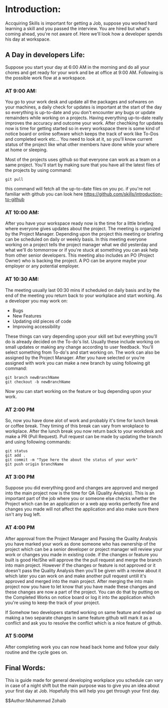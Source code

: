 # Introduction:
Accquiring Skills is important for getting a Job, suppose you worked hard learning a skill and you passed the interview.
You are hired but what's coming ahead, you're not aware of.
Here we'll look how a developer spends his day at workspace.

## A Day in developers Life:
Suppose you start your day at 6:00 AM in the morning and do all your chores and get ready for your work and be at office at 9:00 AM.
Following is the possible work flow at a workspace.
### AT 9:00 AM:
You go to your work desk and update all the packages and sofwares on your machines, a daily check for updates is important at the start of the day so everything is up-to-date and you don't encounter any bugs or update remainders while working on a projects.
Having everything up-to-date really improves the accuracy and outcome your work. After chechking
for updates now is time for getting started so in every workspace there is some kind of notice board or online software which keeps the track of work like To-Dos and completed work etc...
You need to look at it, so you'll know current status of the project like what other members have done while your where at home or sleeping.

Most of the projects uses github so that everyone can work as a team on a same project. You'll start by making sure that you have all the latest files of the projects by using command:

	git pull

this command will fetch all the up-to-date files on you pc.
if you're not familiar with github you can look here https://github.com/skills/introduction-to-github

### AT 10:00 AM:
After you have your workspace ready now is the time for a little briefing where everyone gives updates about the project. The meeting is organized by the Project Manager. Depending upon the project this meeting or briefing can be scheduled on daily or weekly basis. In this meeting everyone working on a project tells the project manager what we did yesterday and what we'll do tommorrow or if you're stuck at something you can ask help from other senior developers. This meeting also includes an PO (Project Owner) who is backing the project. A PO can be anyone maybe your employer or any potential employer.

### AT 10:30 AM:
The meeting usually last 00:30 mins if scheduled on daily basis and by the end of the meeting you return back to your workplace and start working.
As a developer you may work on:

*  Bugs
* New Features
* Updating old pieces of code
* Improving accessibility

These things can vary depending upon your skill set but everything you'll do is already decided on the To-do's list. Usually these include working on small updates or making any change according to user feedback.
You'll select something from To-do's and start working on. The work can also be assigned by the Project Manager. After you have selected or you're assigned with work you can make a new branch by using following git command:

	git branch newBranchName
	git checkout -b newBranchName

Now you can start working on the feature or bug depending upon your work.

### AT 2:00 PM
So, now you have done alot of work and probably it's time for lunch break or coffee break. They timing of this break can vary from wrokplace to workplace. After the lunch break you now return back to your workdesk and make a PR (Pull Request). Pull request can be made by updating the branch and using following commands:

	git status
	git add .
	git commit -m "Type here the about the status of your work"
	git push origin branchName


### AT 3:00 PM
Suppose you did everything good and changes are approved and merged into the main project now is the time for QA (Quality Analysis). This is an important part of the job where you or someone else checks whether the Project which can be an application or a web app works perfectly fine and changes you made will not affect the application and also make sure there isn't any bug left.

### AT 4:00 PM
After approval from the Project Manager and Passing the Quality Analysis you have marked your work as done someone who has ownership of the project which can be a senior developer or project manager will review your work or  changes you made in existing code. if the changes or feature you built is good He/She will approve the the pull request and merge the branch into main project. However if the changes or feature is not approved or it doesn't pass the Quality Analysis then you'll be given with a review about it which later you can work on and make another pull request untill it's approved and merged into the main project. After merging the into main project now you have to let know that you have made these changes and these changes are now a part of the project. You can do that by putting on the Completed Works on notice board or log it into the application which you're using to keep the track of your project.

If Somehow two developers started working on same feature and ended up making a two separate changes in same feature github will mark it as a conflict and ask you to resolve the conflict which is a nice feature of github.

### AT 5:00PM
After completing work you can now head back home and follow your daily routine and the cycle goes on.

## Final Words:
This is guide made for general developing workplace you schedule can vary in case of a night shift but the main purpose was to give you an idea about your first day at Job.
Hopefully this will help you get through your first day.

$$Author:Muhammad Zohaib
